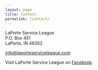 ```yaml
---
layout: page
title: Contact
permalink: /contact/
---
```


LaPorte Service League<br />
P.O. Box 451<br />
LaPorte, IN 46352

[info@laporteserviceleague.com](mailto:info@laporteserviceleague.com)

Visit LaPorte Service League on [Facebook](https://www.facebook.com/pages/LaPorte-Service-League/179466298756808).